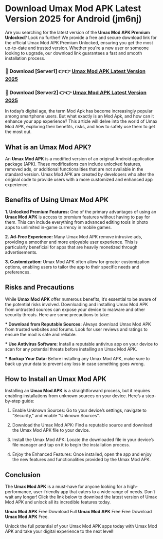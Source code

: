 # Download Umax Mod APK Latest Version 2025 for Android (jm6nj)

Are you searching for the latest version of the <strong>Umax Mod APK Premium Unlocked</strong>? Look no further! We provide a free and secure download link for the official Umax Mod APK Premium Unlocked, ensuring you get the most up-to-date and trusted version. Whether you're a new user or someone looking to upgrade, our download link guarantees a fast and smooth installation process.


<h3>🔴 Download [Server1] 👉👉 <a href="https://appsnew.pages.dev?q=Umax+Mod+APK&ref=2RT5">Umax Mod APK Latest Version 2025</a></h3>

<h3>🔴 Download [Server2] 👉👉 <a href="https://appsnew.pages.dev?q=Umax+Mod+APK&ref=2RT5">Umax Mod APK Latest Version 2025</a></h3>


In today’s digital age, the term Mod Apk has become increasingly popular among smartphone users. But what exactly is an Mod Apk, and how can it enhance your app experience? This article will delve into the world of Umax Mod APK, exploring their benefits, risks, and how to safely use them to get the most out.


<h2>What is an Umax Mod APK?</h2>

An <strong>Umax Mod APK</strong> is a modified version of an original Android application package (APK). These modifications can include unlocked features, removed ads, or additional functionalities that are not available in the standard version. Umax Mod APK are created by developers who alter the original code to provide users with a more customized and enhanced app experience.


<h2>Benefits of Using Umax Mod APK</h2>

<strong> 1. Unlocked Premium Features:</strong> One of the primary advantages of using an <strong>Umax Mod APK</strong> is access to premium features without having to pay for them. This can include everything from advanced editing tools in photo apps to unlimited in-game currency in mobile games.

<strong> 2. Ad-Free Experience:</strong> Many Umax Mod APK remove intrusive ads, providing a smoother and more enjoyable user experience. This is particularly beneficial for apps that are heavily monetized through advertisements.

<strong> 3. Customization:</strong> Umax Mod APK often allow for greater customization options, enabling users to tailor the app to their specific needs and preferences.


<h2>Risks and Precautions</h2>

While <strong>Umax Mod APK</strong> offer numerous benefits, it’s essential to be aware of the potential risks involved. Downloading and installing Umax Mod APK from untrusted sources can expose your device to malware and other security threats. Here are some precautions to take:

<strong> * Download from Reputable Sources:</strong> Always download Umax Mod APK from trusted websites and forums. Look for user reviews and ratings to ensure the mod is safe and reliable.

<strong> * Use Antivirus Software:</strong> Install a reputable antivirus app on your device to scan for any potential threats before installing an Umax Mod APK.

<strong> * Backup Your Data:</strong> Before installing any Umax Mod APK, make sure to back up your data to prevent any loss in case something goes wrong.


<h2>How to Install an Umax Mod APK</h2>

Installing an <strong>Umax Mod APK</strong> is a straightforward process, but it requires enabling installations from unknown sources on your device. Here’s a step-by-step guide:

 1. Enable Unknown Sources: Go to your device’s settings, navigate to "Security," and enable "Unknown Sources".

 2. Download the Umax Mod APK: Find a reputable source and download the Umax Mod APK file to your device.

 3. Install the Umax Mod APK: Locate the downloaded file in your device’s file manager and tap on it to begin the installation process.

 4. Enjoy the Enhanced Features: Once installed, open the app and enjoy the new features and functionalities provided by the Umax Mod APK.


<h2><strong>Conclusion</strong></h2>

The <strong>Umax Mod APK</strong> is a must-have for anyone looking for a high-performance, user-friendly app that caters to a wide range of needs. Don’t wait any longer! Click the link below to download the latest version of Umax Mod APK and unlock all its incredible features today.

<strong>Umax Mod APK</strong> Free Download Full <strong>Umax Mod APK</strong> Free Free Download <strong>Umax Mod APK</strong> Free.

Unlock the full potential of your Umax Mod APK apps today with Umax Mod APK and take your digital experience to the next level!